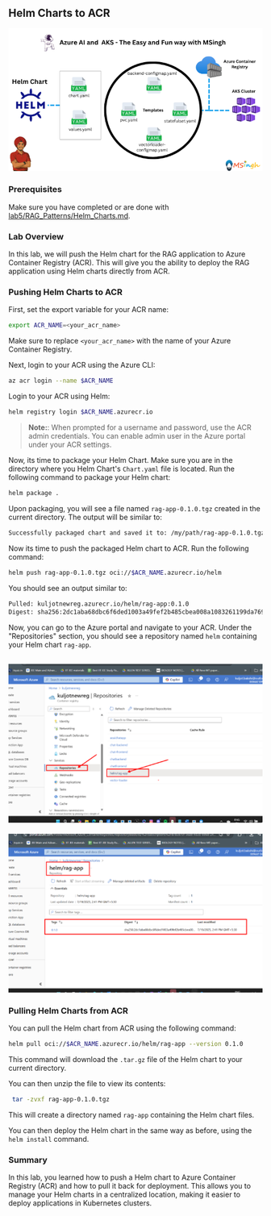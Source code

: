 ## Helm Charts to ACR

![helm_charts_acr_registry](./Assets/helm_charts_acr_registry.png)

### Prerequisites
Make sure you have completed or are done with [lab5/RAG_Patterns/Helm_Charts.md](./Helm_Charts.md).

### Lab Overview
In this lab, we will push the Helm chart for the RAG application to Azure Container Registry (ACR). This will give you the ability to deploy the RAG application using Helm charts directly from ACR.

### Pushing Helm Charts to ACR
First, set the export variable for your ACR name:
```bash
export ACR_NAME=<your_acr_name>
```
Make sure to replace `<your_acr_name>` with the name of your Azure Container Registry.

Next, login to your ACR using the Azure CLI:
```bash
az acr login --name $ACR_NAME
```

Login to your ACR using Helm:
```bash
helm registry login $ACR_NAME.azurecr.io
```

>**Note:**: When prompted for a username and password, use the ACR admin credentials. You can enable admin user in the Azure portal under your ACR settings.

Now, its time to package your Helm Chart. Make sure you are in the directory where you Helm Chart's `Chart.yaml` file is located. Run the following command to package your Helm chart:
```bash
helm package .
```

Upon packaging, you will see a file named `rag-app-0.1.0.tgz` created in the current directory.
The output will be similar to:
```bash
Successfully packaged chart and saved it to: /my/path/rag-app-0.1.0.tgz
```

Now its time to push the packaged Helm chart to ACR. Run the following command:
```bash
helm push rag-app-0.1.0.tgz oci://$ACR_NAME.azurecr.io/helm
```

You should see an output similar to:
```bash
Pulled: kuljotnewreg.azurecr.io/helm/rag-app:0.1.0
Digest: sha256:2dc1aba68dbc6f6ded1003a49fef2b485cbea008a1083261199da7692cd1b653
```

Now, you can go to the Azure portal and navigate to your ACR. Under the "Repositories" section, you should see a repository named `helm` containing your Helm chart `rag-app`.

![see_helm_repo](./Assets/see_helm_repo.png)
---
![view_helm_repo](./Assets/view_helm_repo.png)

### Pulling Helm Charts from ACR
You can pull the Helm chart from ACR using the following command:
```bash
helm pull oci://$ACR_NAME.azurecr.io/helm/rag-app --version 0.1.0
```

This command will download the `.tar.gz` file of the Helm chart to your current directory.

You can then unzip the file to view its contents:
```bash
 tar -zvxf rag-app-0.1.0.tgz
```

This will create a directory named `rag-app` containing the Helm chart files.

You can then deploy the Helm chart in the same way as before, using the `helm install` command.

### Summary
In this lab, you learned how to push a Helm chart to Azure Container Registry (ACR) and how to pull it back for deployment. This allows you to manage your Helm charts in a centralized location, making it easier to deploy applications in Kubernetes clusters.